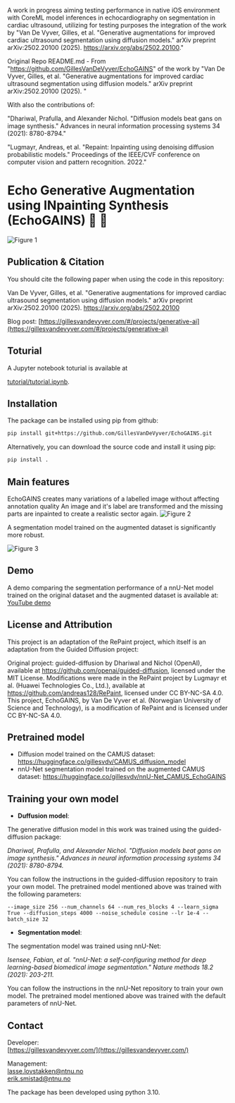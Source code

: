A work in progress aiming testing performance in native iOS environment with CoreML model inferences in echocardiography on segmentation in cardiac ultrasound, utilizing for testing purposes the integration of the work by "Van De Vyver, Gilles, et al. "Generative augmentations for improved cardiac ultrasound segmentation using diffusion models." arXiv preprint arXiv:2502.20100 (2025). https://arxiv.org/abs/2502.20100."

Original Repo README.md - From "https://github.com/GillesVanDeVyver/EchoGAINS" of the work by "Van De Vyver, Gilles, et al. "Generative augmentations for improved cardiac ultrasound segmentation using diffusion models." arXiv preprint arXiv:2502.20100 (2025). "

With also the contributions of:

"Dhariwal, Prafulla, and Alexander Nichol. "Diffusion models beat gans on image synthesis." Advances in neural information processing systems 34 (2021): 8780-8794."

"Lugmayr, Andreas, et al. "Repaint: Inpainting using denoising diffusion probabilistic models." Proceedings of the IEEE/CVF conference on computer vision and pattern recognition. 2022."


# Echo Generative Augmentation using INpainting Synthesis (EchoGAINS) 🛜 💪

![Figure 1](figs/figure1.png)



## Publication & Citation

You should cite the following paper when using the code in this repository:

Van De Vyver, Gilles, et al. "Generative augmentations for improved cardiac ultrasound segmentation using diffusion models." arXiv preprint arXiv:2502.20100 (2025).
https://arxiv.org/abs/2502.20100

Blog post: [https://gillesvandevyver.com/#/projects/generative-ai](https://gillesvandevyver.com/#/projects/generative-ai)



## Toturial
A Jupyter notebook toturial is available at

[tutorial/tutorial.ipynb](tutorial/tutorial.ipynb).


## Installation
The package can be installed using pip from github:
```bash
pip install git+https://github.com/GillesVanDeVyver/EchoGAINS.git
```
Alternatively, you can download the source code and install it using pip:
```bash
pip install .
```

## Main features
EchoGAINS creates many variations of a labelled image without affecting annotation quality
An image and it's label are transformed and the missing parts are inpainted to create a
realistic sector again.
![Figure 2](figs/figure2.png)

A segmentation model trained on the augmented dataset is significantly more robust.

![Figure 3](figs/figure3.png)


## Demo
A demo comparing the segmentation performance of a nnU-Net model trained on the original dataset and the augmented dataset is available at:
[YouTube demo](https://www.youtube.com/watch?v=kiuWaPJnLHU&ab_channel=GillesVanDeVyver)

## License and Attribution
This project is an adaptation of the RePaint project, which itself is an adaptation from the Guided Diffusion project: 

Original project: guided-diffusion by Dhariwal and Nichol (OpenAI), available at https://github.com/openai/guided-diffusion, licensed under the MIT License.
Modifications were made in the RePaint project by Lugmayr et al. (Huawei Technologies Co., Ltd.), available at https://github.com/andreas128/RePaint, licensed under CC BY-NC-SA 4.0.
This project, EchoGAINS, by Van De Vyver et al. (Norwegian University of Science and Technology), is a modification of RePaint and is licensed under CC BY-NC-SA 4.0.

## Pretrained model
- Diffusion model trained on the CAMUS dataset: https://huggingface.co/gillesvdv/CAMUS_diffusion_model
- nnU-Net segmentation model trained on the augmented CAMUS dataset: https://huggingface.co/gillesvdv/nnU-Net_CAMUS_EchoGAINS


## Training your own model
- **Duffusion model**:

The generative diffusion model in this work was trained using the guided-diffusion package:

_Dhariwal, Prafulla, and Alexander Nichol. "Diffusion models beat gans on image synthesis." Advances in neural information processing systems 34 (2021): 8780-8794._

You can follow the instructions in the guided-diffusion repository to train your own model.
The pretrained model mentioned above was trained with the following parameters:
```
--image_size 256 --num_channels 64 --num_res_blocks 4 --learn_sigma True --diffusion_steps 4000 --noise_schedule cosine --lr 1e-4 --batch_size 32
```


- **Segmentation model**:

The segmentation model was trained using nnU-Net:

_Isensee, Fabian, et al. "nnU-Net: a self-configuring method for deep learning-based biomedical image segmentation." Nature methods 18.2 (2021): 203-211._

You can follow the instructions in the nnU-Net repository to train your own model.
The pretrained model mentioned above was trained with the default parameters of nnU-Net.


## Contact

Developer: <br />
[https://gillesvandevyver.com/](https://gillesvandevyver.com/)


Management: <br />
lasse.lovstakken@ntnu.no <br />
erik.smistad@ntnu.no <br />


The package has been developed using python 3.10.
